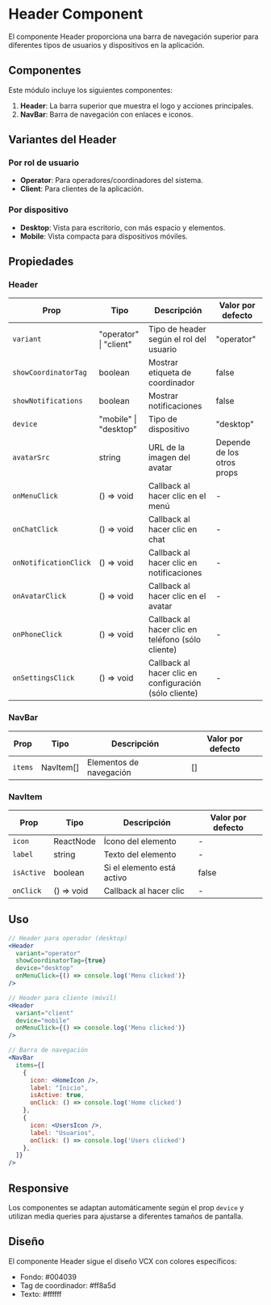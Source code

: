 # Header Component

El componente Header proporciona una barra de navegación superior para diferentes tipos de usuarios y dispositivos en la aplicación.

## Componentes

Este módulo incluye los siguientes componentes:

1. **Header**: La barra superior que muestra el logo y acciones principales.
2. **NavBar**: Barra de navegación con enlaces e iconos.

## Variantes del Header

### Por rol de usuario

- **Operator**: Para operadores/coordinadores del sistema.
- **Client**: Para clientes de la aplicación.

### Por dispositivo

- **Desktop**: Vista para escritorio, con más espacio y elementos.
- **Mobile**: Vista compacta para dispositivos móviles.

## Propiedades

### Header

| Prop                  | Tipo                   | Descripción                                            | Valor por defecto          |
| --------------------- | ---------------------- | ------------------------------------------------------ | -------------------------- |
| `variant`             | "operator" \| "client" | Tipo de header según el rol del usuario                | "operator"                 |
| `showCoordinatorTag`  | boolean                | Mostrar etiqueta de coordinador                        | false                      |
| `showNotifications`   | boolean                | Mostrar notificaciones                                 | false                      |
| `device`              | "mobile" \| "desktop"  | Tipo de dispositivo                                    | "desktop"                  |
| `avatarSrc`           | string                 | URL de la imagen del avatar                            | Depende de los otros props |
| `onMenuClick`         | () => void             | Callback al hacer clic en el menú                      | -                          |
| `onChatClick`         | () => void             | Callback al hacer clic en chat                         | -                          |
| `onNotificationClick` | () => void             | Callback al hacer clic en notificaciones               | -                          |
| `onAvatarClick`       | () => void             | Callback al hacer clic en el avatar                    | -                          |
| `onPhoneClick`        | () => void             | Callback al hacer clic en teléfono (sólo cliente)      | -                          |
| `onSettingsClick`     | () => void             | Callback al hacer clic en configuración (sólo cliente) | -                          |

### NavBar

| Prop    | Tipo      | Descripción             | Valor por defecto |
| ------- | --------- | ----------------------- | ----------------- |
| `items` | NavItem[] | Elementos de navegación | []                |

### NavItem

| Prop       | Tipo       | Descripción                | Valor por defecto |
| ---------- | ---------- | -------------------------- | ----------------- |
| `icon`     | ReactNode  | Ícono del elemento         | -                 |
| `label`    | string     | Texto del elemento         | -                 |
| `isActive` | boolean    | Si el elemento está activo | false             |
| `onClick`  | () => void | Callback al hacer clic     | -                 |

## Uso

```jsx
// Header para operador (desktop)
<Header
  variant="operator"
  showCoordinatorTag={true}
  device="desktop"
  onMenuClick={() => console.log('Menu clicked')}
/>

// Header para cliente (móvil)
<Header
  variant="client"
  device="mobile"
  onMenuClick={() => console.log('Menu clicked')}
/>

// Barra de navegación
<NavBar
  items={[
    {
      icon: <HomeIcon />,
      label: "Inicio",
      isActive: true,
      onClick: () => console.log('Home clicked')
    },
    {
      icon: <UsersIcon />,
      label: "Usuarios",
      onClick: () => console.log('Users clicked')
    },
  ]}
/>
```

## Responsive

Los componentes se adaptan automáticamente según el prop `device` y utilizan media queries para ajustarse a diferentes tamaños de pantalla.

## Diseño

El componente Header sigue el diseño VCX con colores específicos:

- Fondo: #004039
- Tag de coordinador: #ff8a5d
- Texto: #ffffff
